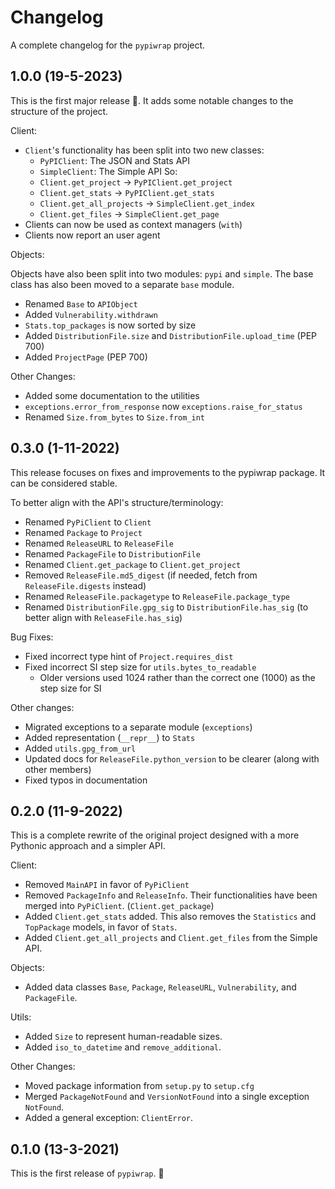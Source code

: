 # Changelog

A complete changelog for the `pypiwrap` project.

## 1.0.0 (19-5-2023)

This is the first major release :tada:. It adds some notable changes to the structure of the project.

Client:

- `Client`'s functionality has been split into two new classes:
  - `PyPIClient`: The JSON and Stats API
  - `SimpleClient`: The Simple API
  So:
  - `Client.get_project` -> `PyPIClient.get_project`
  - `Client.get_stats` -> `PyPIClient.get_stats`
  - `Client.get_all_projects` -> `SimpleClient.get_index`
  - `Client.get_files` -> `SimpleClient.get_page`
- Clients can now be used as context managers (`with`)
- Clients now report an user agent

Objects:

Objects have also been split into two modules:  `pypi` and `simple`. The base class has also been moved to a separate `base` module.

- Renamed `Base` to `APIObject`
- Added `Vulnerability.withdrawn`
- `Stats.top_packages` is now sorted by size
- Added `DistributionFile.size` and `DistributionFile.upload_time` (PEP 700)
- Added `ProjectPage` (PEP 700)

Other Changes:

- Added some documentation to the utilities
- `exceptions.error_from_response` now `exceptions.raise_for_status`
- Renamed `Size.from_bytes` to `Size.from_int`

## 0.3.0 (1-11-2022)

This release focuses on fixes and improvements to the pypiwrap package. It can be considered stable.

To better align with the API's structure/terminology:

- Renamed `PyPiClient` to `Client`
- Renamed `Package` to `Project`
- Renamed `ReleaseURL` to `ReleaseFile`
- Renamed `PackageFile` to `DistributionFile`
- Renamed `Client.get_package` to `Client.get_project`
- Removed `ReleaseFile.md5_digest` (if needed, fetch from `ReleaseFile.digests` instead)
- Renamed `ReleaseFile.packagetype` to `ReleaseFile.package_type`
- Renamed `DistributionFile.gpg_sig` to `DistributionFile.has_sig` (to better align with `ReleaseFile.has_sig`)

Bug Fixes:

- Fixed incorrect type hint of `Project.requires_dist`
- Fixed incorrect SI step size for `utils.bytes_to_readable`
  - Older versions used 1024 rather than the correct one (1000) as the step size for SI

Other changes:

- Migrated exceptions to a separate module (`exceptions`)
- Added representation (`__repr__`) to `Stats`
- Added `utils.gpg_from_url`
- Updated docs for `ReleaseFile.python_version` to be clearer (along with other members)
- Fixed typos in documentation

## 0.2.0 (11-9-2022)

This is a complete rewrite of the original project designed with a more Pythonic approach and a simpler API.

Client:

- Removed `MainAPI` in favor of `PyPiClient`
- Removed `PackageInfo` and `ReleaseInfo`. Their functionalities have been merged into `PyPiClient`. (`Client.get_package`)
- Added `Client.get_stats` added. This also removes the `Statistics` and `TopPackage` models, in favor of `Stats`.
- Added `Client.get_all_projects` and `Client.get_files` from the Simple API.

Objects:

- Added data classes `Base`, `Package`, `ReleaseURL`, `Vulnerability`, and `PackageFile`.

Utils:

- Added `Size` to represent human-readable sizes.
- Added `iso_to_datetime` and `remove_additional`.

Other Changes:

- Moved package information from `setup.py` to `setup.cfg`
- Merged `PackageNotFound` and `VersionNotFound` into a single exception `NotFound`.
- Added a general exception: `ClientError`.

## 0.1.0 (13-3-2021)

This is the first release of `pypiwrap`. :tada:
